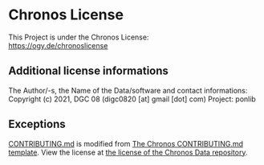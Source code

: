# Chronos License
This Project is under the Chronos License:  
https://ogy.de/chronoslicense

## Additional license informations
The Author/-s, the Name of the Data/software and contact informations:  
Copyright (c) 2021, DGC 08 (digc0820 [at] gmail [dot] com) 
Project: ponlib

## Exceptions
[CONTRIBUTING.md](https://github.com/dgc08/ponlib/blob/master/CONTRIBUTING.md) is modified from [The Chronos CONTRIBUTING.md template](https://github.com/Team-Chronos/chronos-data/blob/main/CONTRIBUTING_TEMPLATE.md). View the license at [the license of the Chronos Data repository](https://github.com/Team-Chronos/chronos-data/blob/main/LICENSE.md).

